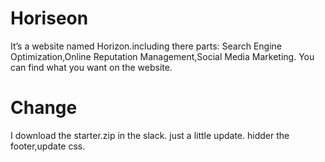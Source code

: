 # Horiseon
It’s a website named Horizon.including there parts: 
Search Engine Optimization,Online Reputation Management,Social Media Marketing. You can find what you want on the website.

# Change
I download the starter.zip in the slack. just a little update. hidder the footer,update css.
